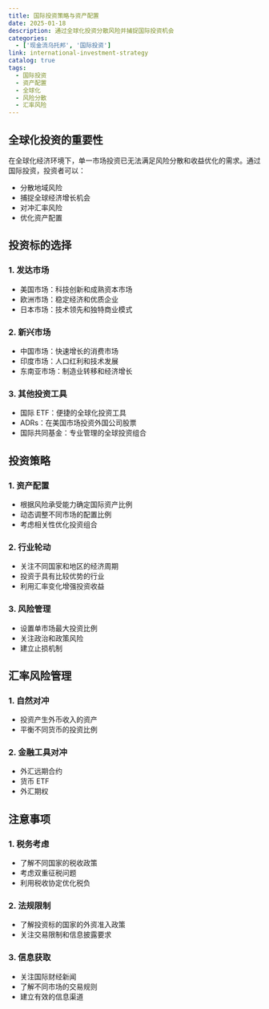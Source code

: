 ```yaml
---
title: 国际投资策略与资产配置
date: 2025-01-18
description: 通过全球化投资分散风险并捕捉国际投资机会
categories:
  - ['现金流乌托邦', '国际投资']
link: international-investment-strategy
catalog: true
tags:
  - 国际投资
  - 资产配置
  - 全球化
  - 风险分散
  - 汇率风险
---
```


## 全球化投资的重要性

在全球化经济环境下，单一市场投资已无法满足风险分散和收益优化的需求。通过国际投资，投资者可以：

- 分散地域风险
- 捕捉全球经济增长机会
- 对冲汇率风险
- 优化资产配置

## 投资标的选择

### 1. 发达市场

- 美国市场：科技创新和成熟资本市场
- 欧洲市场：稳定经济和优质企业
- 日本市场：技术领先和独特商业模式

### 2. 新兴市场

- 中国市场：快速增长的消费市场
- 印度市场：人口红利和技术发展
- 东南亚市场：制造业转移和经济增长

### 3. 其他投资工具

- 国际 ETF：便捷的全球化投资工具
- ADRs：在美国市场投资外国公司股票
- 国际共同基金：专业管理的全球投资组合

## 投资策略

### 1. 资产配置

- 根据风险承受能力确定国际资产比例
- 动态调整不同市场的配置比例
- 考虑相关性优化投资组合

### 2. 行业轮动

- 关注不同国家和地区的经济周期
- 投资于具有比较优势的行业
- 利用汇率变化增强投资收益

### 3. 风险管理

- 设置单市场最大投资比例
- 关注政治和政策风险
- 建立止损机制

## 汇率风险管理

### 1. 自然对冲

- 投资产生外币收入的资产
- 平衡不同货币的投资比例

### 2. 金融工具对冲

- 外汇远期合约
- 货币 ETF
- 外汇期权

## 注意事项

### 1. 税务考虑

- 了解不同国家的税收政策
- 考虑双重征税问题
- 利用税收协定优化税负

### 2. 法规限制

- 了解投资标的国家的外资准入政策
- 关注交易限制和信息披露要求

### 3. 信息获取

- 关注国际财经新闻
- 了解不同市场的交易规则
- 建立有效的信息渠道
